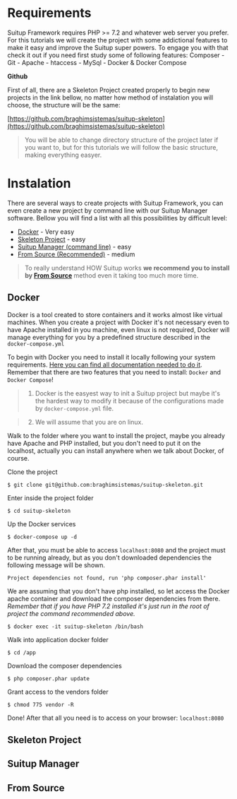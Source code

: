 # Requirements

Suitup Framework requires PHP >= 7.2 and whatever web server you prefer. For this tutorials we
will create the project with some addictional features to make it easy and improve the Suitup super powers. To engage you with that check it out if you need first study some of following features: Composer - Git - Apache - htaccess - MySql - Docker & Docker Compose

**Github** 

First of all, there are a Skeleton Project created properly to begin new projects in the link bellow, no matter how method of instalation you will choose, the structure will be the same:

[https://github.com/braghimsistemas/suitup-skeleton](https://github.com/braghimsistemas/suitup-skeleton)

  > You will be able to change directory structure of the project later if you want to, but for this tutorials we will follow the basic structure, making everything easyer.

# Instalation

There are several ways to create projects with Suitup Framework, you can even create a new project by command line with our Suitup Manager software. Bellow you will find a list with all this possibilities by difficult level:

  - [Docker](#docker) - Very easy
  - [Skeleton Project](#skeleton-project) - easy
  - [Suitup Manager (command line)](#suitup-manager) - easy
  - [From Source (Recommended)](#from-source) - medium

  > To really understand HOW Suitup works **we recommend you to install by [From Source](#from-source)** method even it taking too much more time.

## Docker

Docker is a tool created to store containers and it works almost like virtual machines. When you create a project with Docker it's not necessary even to have Apache installed in you machine, even linux is not required, Docker will manage everything for you by a predefined structure described in the `docker-compose.yml`

To begin with Docker you need to install it locally following your system requirements.
[Here you can find all documentation needed to do it](https://www.docker.com/get-started).
Remember that there are two features that you need to install: `Docker` and `Docker Compose`!

  > 1. Docker is the easyest way to init a Suitup project but maybe it's the hardest way to modify it because of the configurations made by `docker-compose.yml` file.

  > 2. We will assume that you are on linux.

Walk to the folder where you want to install the project, maybe you already have Apache and PHP installed, but you don't need to put it on the localhost, actually you can install anywhere when we talk about Docker, of course.

Clone the project

    $ git clone git@github.com:braghimsistemas/suitup-skeleton.git

Enter inside the project folder

    $ cd suitup-skeleton
    
Up the Docker services
    
    $ docker-compose up -d

After that, you must be able to access `localhost:8080` and the project must to be running
already, but as you don't downloaded dependencies the following message will be shown.

`Project dependencies not found, run 'php composer.phar install'`

We are assuming that you don't have php installed, so let access the Docker apache container
and download the composer dependencies from there. _Remember that if you have PHP 7.2 installed
it's just run in the root of project the command recommended above._

    $ docker exec -it suitup-skeleton /bin/bash
    
Walk into application docker folder
    
    $ cd /app

Download the composer dependencies

    $ php composer.phar update

Grant access to the vendors folder

    $ chmod 775 vendor -R

Done! After that all you need is to access on your browser: `localhost:8080`

## Skeleton Project

## Suitup Manager

## From Source
